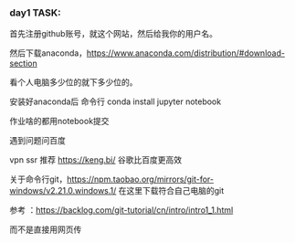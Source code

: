 ###   day1 TASK:

首先注册github账号，就这个网站，然后给我你的用户名。

然后下载anaconda，https://www.anaconda.com/distribution/#download-section

看个人电脑多少位的就下多少位的。

安装好anaconda后 命令行 conda install jupyter notebook

作业啥的都用notebook提交

遇到问题问百度

vpn ssr 推荐 https://keng.bi/   谷歌比百度更高效

关于命令行git，https://npm.taobao.org/mirrors/git-for-windows/v2.21.0.windows.1/   在这里下载符合自己电脑的git

参考 ：https://backlog.com/git-tutorial/cn/intro/intro1_1.html

而不是直接用网页传

